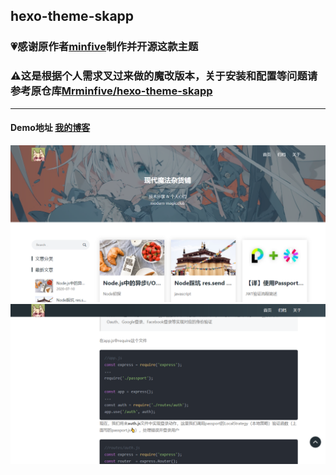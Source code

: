 ## hexo-theme-skapp
### 💗感谢原作者[minfive](https://github.com/Mrminfive)制作并开源这款主题
### ⚠这是根据个人需求叉过来做的魔改版本，关于安装和配置等问题请参考原仓库[Mrminfive/hexo-theme-skapp](https://github.com/Mrminfive/hexo-theme-skapp)

***

#### Demo地址 [我的博客](http://foxa.cc:88)
<img src="1.png" alt="1" style="zoom:50%;" />

<img src="2.png" alt="2" style="zoom:50%;" />
